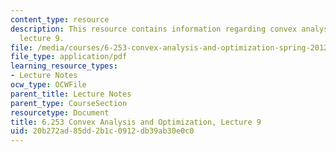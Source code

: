 ```yaml
---
content_type: resource
description: This resource contains information regarding convex analysis and optimization,
  lecture 9.
file: /media/courses/6-253-convex-analysis-and-optimization-spring-2012/20b272ad85dd2b1c0912db39ab30e0c0_MIT6_253S12_lec09.pdf
file_type: application/pdf
learning_resource_types:
- Lecture Notes
ocw_type: OCWFile
parent_title: Lecture Notes
parent_type: CourseSection
resourcetype: Document
title: 6.253 Convex Analysis and Optimization, Lecture 9
uid: 20b272ad-85dd-2b1c-0912-db39ab30e0c0
---
```


